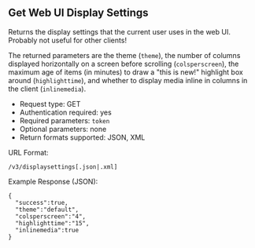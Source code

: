 Get Web UI Display Settings
---------------------------

Returns the display settings that the current user uses in the web UI. Probably not useful for other clients!

The returned parameters are the theme (`theme`), the number of columns displayed horizontally on a screen before scrolling (`colsperscreen`), the maximum age of items (in minutes) to draw a "this is new!" highlight box around (`highlighttime`), and whether to display media inline in columns in the client (`inlinemedia`).

* Request type: GET
* Authentication required: yes
* Required parameters: `token`
* Optional parameters: none
* Return formats supported: JSON, XML

URL Format:

    /v3/displaysettings[.json|.xml]

Example Response (JSON):

    {
      "success":true,
      "theme":"default",
      "colsperscreen":"4",
      "highlighttime":"15",
      "inlinemedia":true
    }
